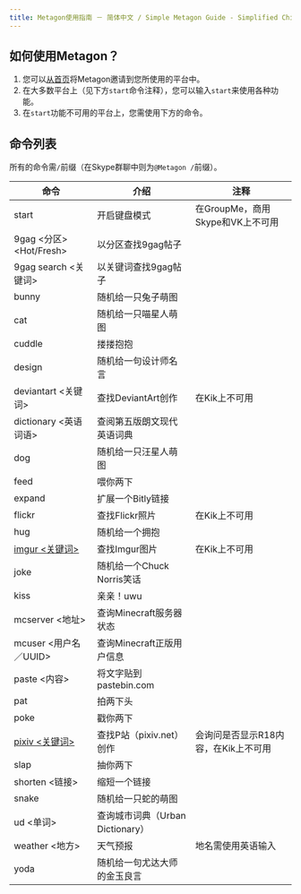 ```yaml
---
title: Metagon使用指南 － 简体中文 / Simple Metagon Guide - Simplified Chinese
---
```


## 如何使用Metagon？

1. 您可以[从首页](../)将Metagon邀请到您所使用的平台中。
2. 在大多数平台上（见下方`start`命令注释），您可以输入`start`来使用各种功能。
3. 在`start`功能不可用的平台上，您需使用下方的命令。

## 命令列表
所有的命令需`/`前缀（在Skype群聊中则为`@Metagon /`前缀）。

| 命令 | 介绍 | 注释 |
| --- | --- | --- |
| start | 开启键盘模式 |在GroupMe，商用Skype和VK上不可用 |
| 9gag \<分区\> <Hot/Fresh> | 以分区查找9gag帖子 | |
| 9gag search <关键词> | 以关键词查找9gag帖子 | |
| bunny | 随机给一只兔子萌图 | |
| cat | 随机给一只喵星人萌图 | |
| cuddle | 搂搂抱抱 | |
| design | 随机给一句设计师名言 | |
| deviantart <关键词> | 查找DeviantArt创作 | 在Kik上不可用 |
| dictionary <英语词语> | 查阅第五版朗文现代英语词典 | |
| dog | 随机给一只汪星人萌图 | |
| feed | 喂你两下 | |
| expand | 扩展一个Bitly链接 | |
| flickr | 查找Flickr照片 | 在Kik上不可用 |
| hug | 随机给一个拥抱 | |
| [imgur \<关键词\>](../images#imgur) | 查找Imgur图片 | 在Kik上不可用 |
| joke | 随机给一个Chuck Norris笑话 | |
| kiss | 亲亲！uwu | |
| mcserver <地址> | 查询Minecraft服务器状态 | |
| mcuser <用户名／UUID> | 查询Minecraft正版用户信息 | |
| paste <内容> | 将文字贴到pastebin.com | |
| pat | 拍两下头 | |
| poke | 戳你两下 | |
| [pixiv \<关键词\>](../images#pixiv) | 查找P站（pixiv.net）创作 | 会询问是否显示R18内容，在Kik上不可用 |
| slap | 抽你两下 | |
| shorten <链接> | 缩短一个链接 | |
| snake | 随机给一只蛇的萌图 | |
| ud <单词> | 查询城市词典（Urban Dictionary） | |
| weather <地方> | 天气预报 | 地名需使用英语输入 |
| yoda | 随机给一句尤达大师的金玉良言 | |
